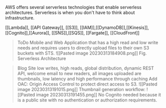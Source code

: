 AWS offers several serverless technologies that enable serverless architectures. Serverless is when you don't have to think about infrastructure.

[[Lambda]], [[API Gateway]], [[S3]], [[IAM]],[[DynamoDB]],[[Kinesis]],[[Cognito]],[[Aurora]], [[SNS]],[[SQS]], [[Fargate]], [[CloudFront]]

>ToDo Mobile and Web Application that has a high read and low write needs and requires users to directly upload files to their own S3 buckets with STS.
![[Pasted image 20230313184908.png]]
Fig. Serverless Architecture

>Blog Site low writes, high reads,  global distribution, dynamic REST API, welcome email to new readers, all images uploaded are thumbnails, low latency and high performance through caching 
Add OAC: Origin Access Control to protect direct access to S3.
![[Pasted image 20230313191015.png]]
Thumbnail generation workflow:
![[Pasted image 20230313191455.png]]
No Cognito needed because it is a public site with no authentication or authorization requirements.